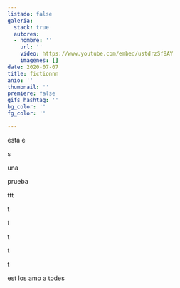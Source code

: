 ```yaml
---
listado: false
galeria:
  stack: true
  autores:
  - nombre: ''
    url: ''
    video: https://www.youtube.com/embed/ustdrzSf8AY
    imagenes: []
date: 2020-07-07
title: fictionnn
anio: ''
thumbnail: ''
premiere: false
gifs_hashtag: ''
bg_color: ''
fg_color: ''

---
```

esta e

s

una

prueba

ttt

t

t

t

t

t

est los amo a todes
